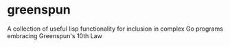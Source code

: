 greenspun
=========

A collection of useful lisp functionality for inclusion in complex Go programs embracing Greenspun's 10th Law
